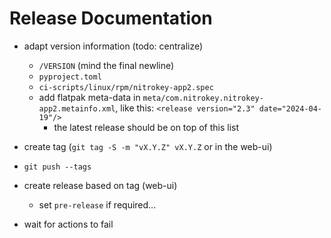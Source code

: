 # Release Documentation

* adapt version information (todo: centralize)

  * `/VERSION` (mind the final newline)
  * `pyproject.toml` 
  * `ci-scripts/linux/rpm/nitrokey-app2.spec` 
  * add flatpak meta-data in `meta/com.nitrokey.nitrokey-app2.metainfo.xml`, 
    like this: `<release version="2.3" date="2024-04-19"/>` 
    * the latest release should be on top of this list


* create tag (`git tag -S -m "vX.Y.Z" vX.Y.Z` or in the web-ui)

* `git push --tags`

* create release based on tag (web-ui)

  * set `pre-release` if required...

* wait for actions to fail
